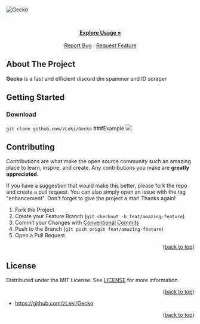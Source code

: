 <div id="top"></div>

<!-- PROJECT SHIELDS -->


<!-- ![Visitors](https://estruyf-github.azurewebsites.net/api/VisitorHit?user=wst24365888&repo=ez4o/convert-json-cli&countColor=rgb(0,%20126,%20198)) -->

<br />

![Gecko](https://i.imgur.com/ycWnfbA.png)

<!-- PROJECT LOGO -->
<br />
<div align="center">
<p align="center">
    <a href="https://github.com/zLeki/Gecko#usage"><strong>Explore Usage »</strong></a>
    <br />
    <br />
    <a href="https://github.com/zLeki/Gecko/issues">Report Bug</a>
    ·
    <a href="https://github.com/zLeki/Gecko/issues">Request Feature</a>
  </p>
</div>



<!-- ABOUT THE PROJECT -->

## About The Project


**Gecko** is a fast and efficient discord dm spammer and ID scraper



<!-- GETTING STARTED -->

## Getting Started

### Download

`git clone github.com/zLeki/Gecko`
###Example
<img src="https://imgur.com/88ed063e-a87a-4607-8262-b0b6688c4df4">
## Contributing

Contributions are what make the open source community such an amazing place to
learn, inspire, and create. Any contributions you make are **greatly
appreciated**.

If you have a suggestion that would make this better, please fork the repo and
create a pull request. You can also simply open an issue with the tag
"enhancement". Don't forget to give the project a star! Thanks again!

1. Fork the Project
2. Create your Feature Branch (`git checkout -b feat/amazing-feature`)
3. Commit your Changes with
   [Conventional Commits](https://www.conventionalcommits.org/en/v1.0.0/)
4. Push to the Branch (`git push origin feat/amazing-feature`)
5. Open a Pull Request

<p align="right">(<a href="#top">back to top</a>)</p>

<!-- LICENSE -->

## License

Distributed under the MIT License. See
[LICENSE](https://github.com/zLeki/Gecko/blob/main/LICENSE) for more
information.

<p align="right">(<a href="#top">back to top</a>)</p>



- <https://github.com/zLeki/Gecko>

<p align="right">(<a href="#top">back to top</a>)</p>

<!-- MARKDOWN LINKS & IMAGES -->
<!-- https://www.markdownguide.org/basic-syntax/#reference-style-links -->


